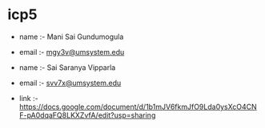 # icp5

- name :- Mani Sai Gundumogula
- email :-  mgy3v@umsystem.edu

- name :- Sai Saranya Vipparla
- email :- svv7x@umsystem.edu

- link :- https://docs.google.com/document/d/1b1mJV6fkmJfO9Lda0ysXcO4CNF-pA0dqaFQ8LKXZvfA/edit?usp=sharing
